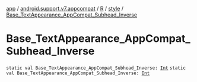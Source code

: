 [app](../../../index.md) / [android.support.v7.appcompat](../../index.md) / [R](../index.md) / [style](index.md) / [Base_TextAppearance_AppCompat_Subhead_Inverse](.)

# Base_TextAppearance_AppCompat_Subhead_Inverse

`static val Base_TextAppearance_AppCompat_Subhead_Inverse: `[`Int`](https://kotlinlang.org/api/latest/jvm/stdlib/kotlin/-int/index.html)
`static val Base_TextAppearance_AppCompat_Subhead_Inverse: `[`Int`](https://kotlinlang.org/api/latest/jvm/stdlib/kotlin/-int/index.html)